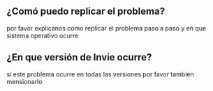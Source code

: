 ## ¿Comó puedo replicar el problema?
por favor explicanos como replicar el problema paso a paso y en que sistema operativo ocurre
## ¿En que versión de Invie ocurre?
si este problema ocurre en todas las versiones por favor tambien mensionarlo
